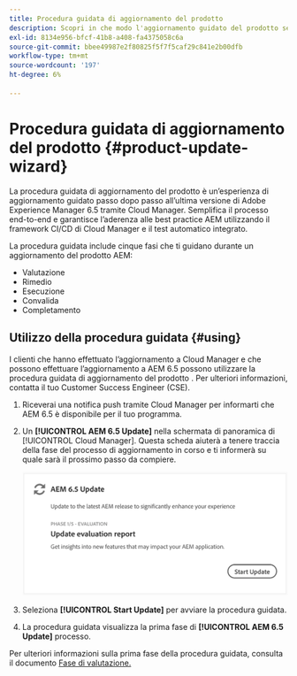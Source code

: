 ```yaml
---
title: Procedura guidata di aggiornamento del prodotto
description: Scopri in che modo l'aggiornamento guidato del prodotto semplifica il processo di aggiornamento AEM end-to-end in Cloud Manager.
exl-id: 8134e956-bfcf-41b8-a408-fa4375058c6a
source-git-commit: bbee49987e2f80825f5f7f5caf29c841e2b00dfb
workflow-type: tm+mt
source-wordcount: '197'
ht-degree: 6%

---
```



# Procedura guidata di aggiornamento del prodotto {#product-update-wizard}

La procedura guidata di aggiornamento del prodotto è un’esperienza di aggiornamento guidato passo dopo passo all’ultima versione di Adobe Experience Manager 6.5 tramite Cloud Manager. Semplifica il processo end-to-end e garantisce l’aderenza alle best practice AEM utilizzando il framework CI/CD di Cloud Manager e il test automatico integrato.

La procedura guidata include cinque fasi che ti guidano durante un aggiornamento del prodotto AEM:

* Valutazione
* Rimedio
* Esecuzione
* Convalida
* Completamento

## Utilizzo della procedura guidata {#using}

I clienti che hanno effettuato l’aggiornamento a Cloud Manager e che possono effettuare l’aggiornamento a AEM 6.5 possono utilizzare la procedura guidata di aggiornamento del prodotto . Per ulteriori informazioni, contatta il tuo Customer Success Engineer (CSE).

1. Riceverai una notifica push tramite Cloud Manager per informarti che AEM 6.5 è disponibile per il tuo programma.

1. Un **[!UICONTROL AEM 6.5 Update]** nella schermata di panoramica di [!UICONTROL Cloud Manager]. Questa scheda aiuterà a tenere traccia della fase del processo di aggiornamento in corso e ti informerà su quale sarà il prossimo passo da compiere.

   ![Aggiorna scheda della procedura guidata](/help/assets/Start-Update.png)

1. Seleziona **[!UICONTROL Start Update]** per avviare la procedura guidata.

1. La procedura guidata visualizza la prima fase di **[!UICONTROL AEM 6.5 Update]** processo.

Per ulteriori informazioni sulla prima fase della procedura guidata, consulta il documento [Fase di valutazione.](/help/product-update-wizard/evaluation.md)
